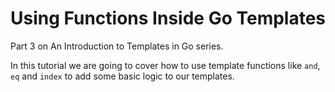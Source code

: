 # Using Functions Inside Go Templates

Part 3 on An Introduction to Templates in Go series.

In this tutorial we are going to cover how to use template functions like `and`, `eq` and `index` to add some basic logic to our templates.